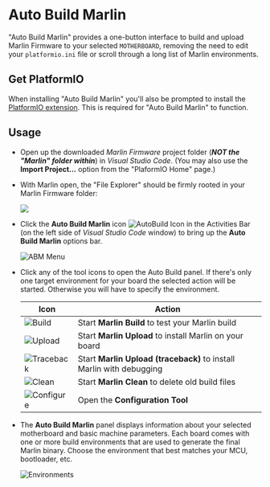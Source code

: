 # Auto Build Marlin

"Auto Build Marlin" provides a one-button interface to build and upload Marlin Firmware to your selected `MOTHERBOARD`, removing the need to edit your `platformio.ini` file or scroll through a long list of Marlin environments.

## Get PlatformIO

When installing "Auto Build Marlin" you'll also be prompted to install the [PlatformIO extension](http://marlinfw.org/docs/basics/install_platformio_vscode.html). This is required for "Auto Build Marlin" to function.

## Usage

- Open up the downloaded *Marlin Firmware* project folder (***NOT the "Marlin" folder within***) in *Visual Studio Code*. (You may also use the **Import Project…** option from the "PlaformIO Home" page.)

- With Marlin open, the "File Explorer" should be firmly rooted in your Marlin Firmware folder:

  ![](https://github.com/MarlinFirmware/AutoBuildMarlin/raw/master/img/Activity_bar.png)

- Click the **Auto Build Marlin** icon ![AutoBuild Icon](https://github.com/MarlinFirmware/AutoBuildMarlin/raw/master/img/AB_icon.png) in the Activities Bar (on the left side of *Visual Studio Code* window) to bring up the **Auto Build Marlin** options bar.

  ![ABM Menu](https://github.com/MarlinFirmware/AutoBuildMarlin/raw/master/img/AB_menu.png)

- Click any of the tool icons to open the Auto Build panel. If there's only one target environment for your board the selected action will be started. Otherwise you will have to specify the environment.

  Icon|Action
  ----|------
  ![Build](https://github.com/MarlinFirmware/AutoBuildMarlin/raw/master/img/B_small.png)|Start **Marlin Build** to test your Marlin build
  ![Upload](https://github.com/MarlinFirmware/AutoBuildMarlin/raw/master/img/U_small.png)|Start **Marlin Upload** to install Marlin on your board
  ![Traceback](https://github.com/MarlinFirmware/AutoBuildMarlin/raw/master/img/T_small.png)|Start **Marlin Upload (traceback)** to install Marlin with debugging
  ![Clean](https://github.com/MarlinFirmware/AutoBuildMarlin/raw/master/img/C_small.png)|Start **Marlin Clean** to delete old build files
  ![Configure](https://github.com/MarlinFirmware/AutoBuildMarlin/raw/master/img/K_small.png)|Open the **Configuration Tool**

- The **Auto Build Marlin** panel displays information about your selected motherboard and basic machine parameters. Each board comes with one or more build environments that are used to generate the final Marlin binary. Choose the environment that best matches your MCU, bootloader, etc.

  ![Environments](https://github.com/MarlinFirmware/AutoBuildMarlin/raw/master/img/abm-envs.png)
